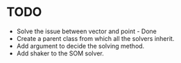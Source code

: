 # TODO
- Solve the issue between vector and point - Done
- Create a parent class from which all the solvers inherit.
- Add argument to decide the solving method.
- Add shaker to the SOM solver.
